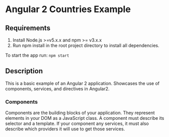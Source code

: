 # Angular 2 Countries Example

## Requirements
1. Install Node.js >=v5.x.x  and npm >= v3.x.x
2. Run npm install in the root project directory to install all dependencies.

To start the app run: 
```npm start```

## Description

This is a basic example of an Angular 2 application. Showcases the use of 
components, services, and directives in Angular2.

### Components

Components are the building blocks of your application. They represent elements
in your DOM as a JavaScript class. A component must describe its selector and a
template. If your component any services, it must also describe which providers
it will use to get those services.

